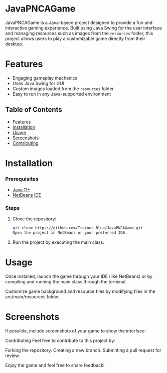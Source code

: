 # JavaPNCAGame

JavaPNCAGame is a Java-based project designed to provide a fun and interactive gaming experience. Built using Java Swing for the user interface and managing resources such as images from the `resources` folder, this project allows users to play a customizable game directly from their desktop.

# Features
- Engaging gameplay mechanics
- Uses Java Swing for GUI
- Custom images loaded from the `resources` folder
- Easy to run in any Java-supported environment

## Table of Contents
- [Features](#features)
- [Installation](#installation)
- [Usage](#Usage)
- [Screenshots](#Screenshots)
- [Contributing](#Contributing)


# Installation

### Prerequisites
- [Java 11+](https://www.oracle.com/java/technologies/javase-jdk11-downloads.html)
- [NetBeans IDE](https://netbeans.apache.org/)

### Steps
1. Clone the repository:
   ```bash
   git clone https://github.com/Trainer-Blue/JavaPNCAGame.git
   Open the project in NetBeans or your preferred IDE.
2. Run the project by executing the main class.

# Usage

Once installed, launch the game through your IDE (like NetBeans) or by compiling and running the main class through the terminal.

Customize game background and resource files by modifying files in the src/main/resources folder.

# Screenshots
If possible, include screenshots of your game to show the interface:


Contributing
Feel free to contribute to this project by:

Forking the repository.
Creating a new branch.
Submitting a pull request for review.

Enjoy the game and feel free to share feedback!
